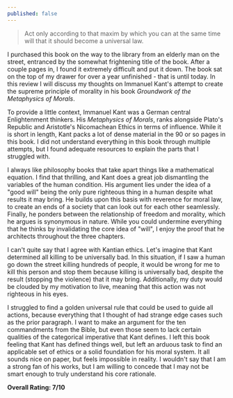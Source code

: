 ```yaml
---
published: false
---
```

> Act only according to that maxim by which you can at the same time will that it should become a universal law.

I purchased this book on the way to the library from an elderly man on the street, entranced by the somewhat frightening title of the book. After a couple pages in, I found it extremely difficult and put it down. The book sat on the top of my drawer for over a year unfinished - that is until today. In this review I will discuss my thoughts on Immanuel Kant's attempt to create the supreme principle of morality in his book _Groundwork of the Metaphysics of Morals_.

To provide a little context, Immanuel Kant was a German central Enlightenment thinkers. His _Metaphysics of Morals_, ranks alongside Plato's Republic and Aristotle's Nicomachean Ethics in terms of influence. While it is short in length, Kant packs a lot of dense material in the 90 or so pages in this book. I did not understand everything in this book through multiple attempts, but I found adequate resources to explain the parts that I struggled with.

I always like philosophy books that take apart things like a mathematical equation. I find that thrilling, and Kant does a great job dismantling the variables of the human condition. His argument lies under the idea of a "good will" being the only pure righteous thing in a human despite what results it may bring. He builds upon this basis with reverence for moral law, to create an ends of a society that can look out for each other seamlessly. Finally, he ponders between the relationship of freedom and morality, which he argues is synonymous in nature. While you could undermine everything that he thinks by invalidating the core idea of "will", I enjoy the proof that he architects throughout the three chapters.

I can't quite say that I agree with Kantian ethics. Let's imagine that Kant determined all killing to be universally bad. In this situation, if I saw a human go down the street killing hundreds of people, it would be wrong for me to kill this person and stop them because killing is universally bad, despite the result (stopping the violence) that it may bring. Additionally, my duty would be clouded by my motivation to live, meaning that this action was not righteous in his eyes.

I struggled to find a golden universal rule that could be used to guide all actions, because everything that I thought of had strange edge cases such as the prior paragraph. I want to make an argument for the ten commandments from the Bible, but even those seem to lack certain qualities of the categorical imperative that Kant defines. I left this book feeling that Kant has defined things well, but left an arduous task to find an applicable set of ethics or a solid foundation for his moral system. It all sounds nice on paper, but feels impossible in reality. I wouldn't say that I am a strong fan of his works, but I am willing to concede that I may not be smart enough to truly understand his core rationale.

**Overall Rating: 7/10**